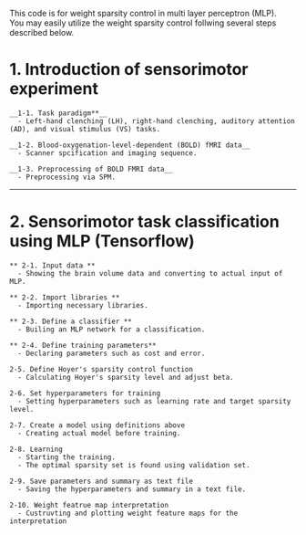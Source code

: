 This code is for weight sparsity control in multi layer perceptron (MLP).  
You may easily utilize the weight sparsity control follwing several steps described below.  


#  



# 1. Introduction of sensorimotor experiment  
    __1-1. Task paradigm**__ 
      - Left-hand clenching (LH), right-hand clenching, auditory attention (AD), and visual stimulus (VS) tasks.  
            
    __1-2. Blood-oxygenation-level-dependent (BOLD) fMRI data__ 
      - Scanner spcification and imaging sequence.  
            
    __1-3. Preprocessing of BOLD FMRI data__ 
      - Preprocessing via SPM.  
  
___
  
  
# 2. Sensorimotor task classification using MLP (Tensorflow)  
  
    ** 2-1. Input data **
      - Showing the brain volume data and converting to actual input of MLP.  
    
    ** 2-2. Import libraries **
      - Importing necessary libraries.  
    
    ** 2-3. Define a classifier **
      - Builing an MLP network for a classification.  
    
    ** 2-4. Define training parameters** 
      - Declaring parameters such as cost and error.  
    
    2-5. Define Hoyer's sparsity control function
      - Calculating Hoyer's sparsity level and adjust beta.  
    
    2-6. Set hyperparameters for training
      - Setting hyperparameters such as learning rate and target sparsity level.  
  
    2-7. Create a model using definitions above
      - Creating actual model before training.  
    
    2-8. Learning
      - Starting the training.
      - The optimal sparsity set is found using validation set.  
    
    2-9. Save parameters and summary as text file
      - Saving the hyperparameters and summary in a text file.   
        
    2-10. Weight featrue map interpretation  
      - Custruvting and plotting weight feature maps for the interpretation

